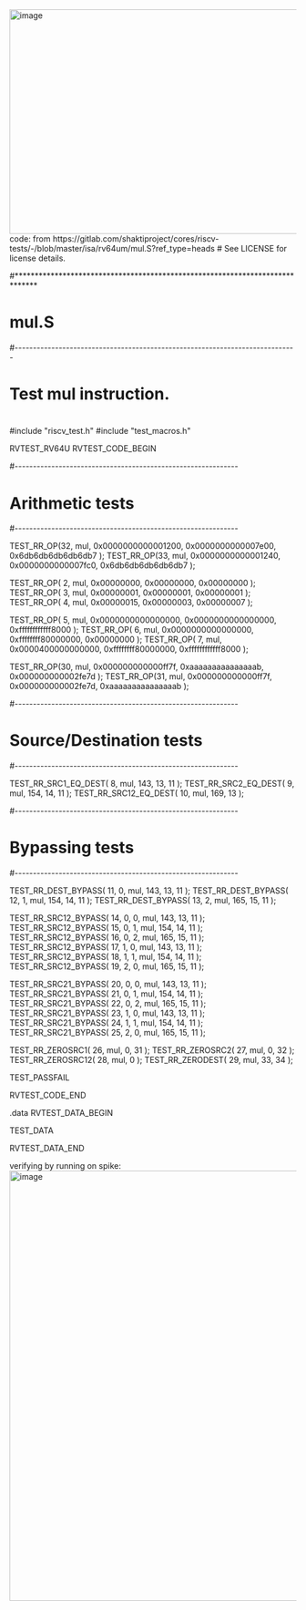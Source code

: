 <img width="1476" height="394" alt="image" src="https://github.com/user-attachments/assets/77892a5f-b629-46db-9ad4-b17e9a3f7e36" />
code: 
from https://gitlab.com/shaktiproject/cores/riscv-tests/-/blob/master/isa/rv64um/mul.S?ref_type=heads
# See LICENSE for license details.

#*****************************************************************************
# mul.S
#-----------------------------------------------------------------------------
#
# Test mul instruction.
#

#include "riscv_test.h"
#include "test_macros.h"

RVTEST_RV64U
RVTEST_CODE_BEGIN

  #-------------------------------------------------------------
  # Arithmetic tests
  #-------------------------------------------------------------

  TEST_RR_OP(32,  mul, 0x0000000000001200, 0x0000000000007e00, 0x6db6db6db6db6db7 );
  TEST_RR_OP(33,  mul, 0x0000000000001240, 0x0000000000007fc0, 0x6db6db6db6db6db7 );

  TEST_RR_OP( 2,  mul, 0x00000000, 0x00000000, 0x00000000 );
  TEST_RR_OP( 3,  mul, 0x00000001, 0x00000001, 0x00000001 );
  TEST_RR_OP( 4,  mul, 0x00000015, 0x00000003, 0x00000007 );

  TEST_RR_OP( 5,  mul, 0x0000000000000000, 0x0000000000000000, 0xffffffffffff8000 );
  TEST_RR_OP( 6,  mul, 0x0000000000000000, 0xffffffff80000000, 0x00000000 );
  TEST_RR_OP( 7,  mul, 0x0000400000000000, 0xffffffff80000000, 0xffffffffffff8000 );

  TEST_RR_OP(30,  mul, 0x000000000000ff7f, 0xaaaaaaaaaaaaaaab, 0x000000000002fe7d );
  TEST_RR_OP(31,  mul, 0x000000000000ff7f, 0x000000000002fe7d, 0xaaaaaaaaaaaaaaab );

  #-------------------------------------------------------------
  # Source/Destination tests
  #-------------------------------------------------------------

  TEST_RR_SRC1_EQ_DEST( 8, mul, 143, 13, 11 );
  TEST_RR_SRC2_EQ_DEST( 9, mul, 154, 14, 11 );
  TEST_RR_SRC12_EQ_DEST( 10, mul, 169, 13 );

  #-------------------------------------------------------------
  # Bypassing tests
  #-------------------------------------------------------------

  TEST_RR_DEST_BYPASS( 11, 0, mul, 143, 13, 11 );
  TEST_RR_DEST_BYPASS( 12, 1, mul, 154, 14, 11 );
  TEST_RR_DEST_BYPASS( 13, 2, mul, 165, 15, 11 );

  TEST_RR_SRC12_BYPASS( 14, 0, 0, mul, 143, 13, 11 );
  TEST_RR_SRC12_BYPASS( 15, 0, 1, mul, 154, 14, 11 );
  TEST_RR_SRC12_BYPASS( 16, 0, 2, mul, 165, 15, 11 );
  TEST_RR_SRC12_BYPASS( 17, 1, 0, mul, 143, 13, 11 );
  TEST_RR_SRC12_BYPASS( 18, 1, 1, mul, 154, 14, 11 );
  TEST_RR_SRC12_BYPASS( 19, 2, 0, mul, 165, 15, 11 );

  TEST_RR_SRC21_BYPASS( 20, 0, 0, mul, 143, 13, 11 );
  TEST_RR_SRC21_BYPASS( 21, 0, 1, mul, 154, 14, 11 );
  TEST_RR_SRC21_BYPASS( 22, 0, 2, mul, 165, 15, 11 );
  TEST_RR_SRC21_BYPASS( 23, 1, 0, mul, 143, 13, 11 );
  TEST_RR_SRC21_BYPASS( 24, 1, 1, mul, 154, 14, 11 );
  TEST_RR_SRC21_BYPASS( 25, 2, 0, mul, 165, 15, 11 );

  TEST_RR_ZEROSRC1( 26, mul, 0, 31 );
  TEST_RR_ZEROSRC2( 27, mul, 0, 32 );
  TEST_RR_ZEROSRC12( 28, mul, 0 );
  TEST_RR_ZERODEST( 29, mul, 33, 34 );

  TEST_PASSFAIL

RVTEST_CODE_END

  .data
RVTEST_DATA_BEGIN

  TEST_DATA

RVTEST_DATA_END

verifying by running on spike:
<img width="1475" height="755" alt="image" src="https://github.com/user-attachments/assets/ab2243a5-c8c2-4acd-bd2a-284e44c59374" />
